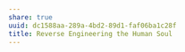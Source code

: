```yaml
---
share: true
uuid: dc1588aa-289a-4bd2-89d1-faf06ba1c28f
title: Reverse Engineering the Human Soul
---
```

